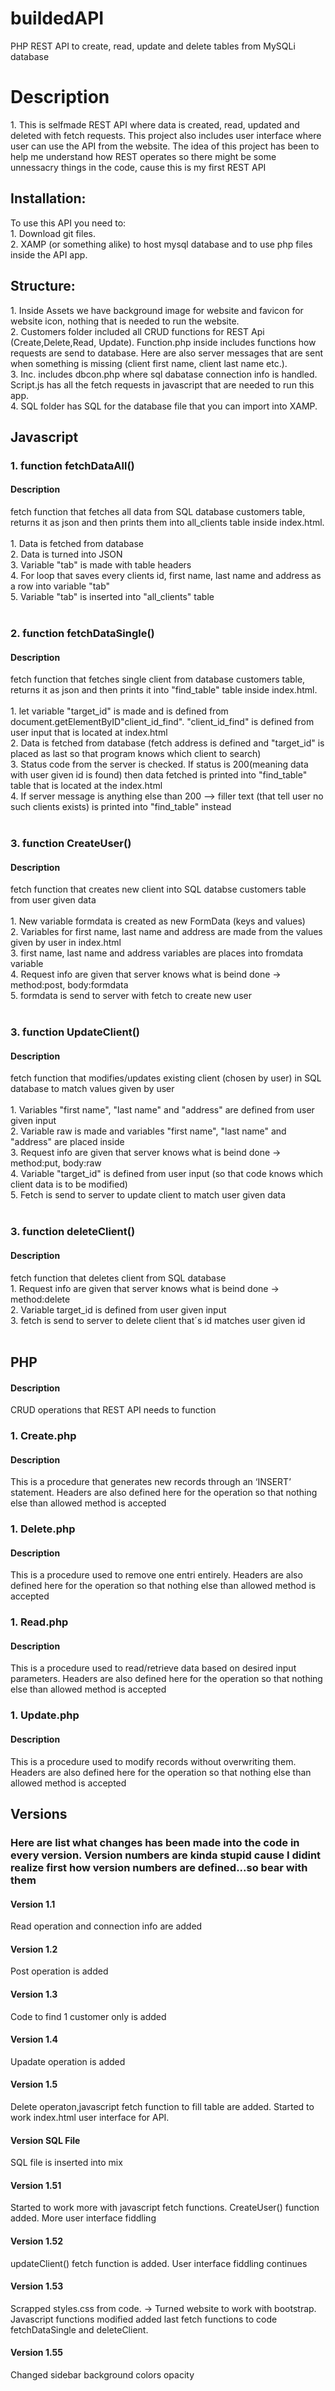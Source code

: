# buildedAPI
PHP REST API to create, read, update and delete tables from MySQLi database

<h1>Description</h1>
<div>1. This is selfmade REST API where data is created, read, updated and deleted with fetch requests. This project also includes user interface where user
   can use the API from the website. The idea of this project has been to help me understand how REST operates so there might be some unnessacry things in the code, cause this is my first REST API</div>

<h2>Installation:</h2>
<div>To use this API you need to:</div>
<div>1. Download git files.</div>
<div>2. XAMP (or something alike) to host mysql database and to use php files inside the API app.</div>

<h2>Structure:</h2>
<div>1. Inside Assets we have background image for website and favicon for website icon, nothing that is needed to run the website.</div>
<div>2. Customers folder included all CRUD functions for REST Api (Create,Delete,Read, Update). Function.php inside includes
   functions how requests are send to database. Here are also server messages that are sent when something is missing
   (client first name, client last name etc.). </div>
<div>3. Inc. includes dbcon.php where sql dabatase connection info is handled.</div>
   Script.js has all the fetch requests in javascript that are needed to run this app.</div>
<div>4. SQL folder has SQL for the database file that you can import into XAMP.</div>


<h2>Javascript</h2>
<h3>1. function fetchDataAll() </h3>
<h4>Description</h4>
<div> fetch function that fetches all data from SQL database customers table, returns it as json and then prints them into all_clients 
table inside index.html.</div>
<br>
<div> 1. Data is fetched from database</div>
<div> 2. Data is turned into JSON</div>
<div> 3. Variable "tab" is made with table headers</div>
<div> 4. For loop that saves every clients id, first name, last name and address as a row into variable "tab"</div>
<div> 5. Variable "tab" is inserted into "all_clients" table<div><br>

<h3>2. function fetchDataSingle()</h3>
<h4>Description</h4>
<div> fetch function that fetches single client from database customers table, returns it as json and then prints it into "find_table" table inside index.html.</div>
<br>
<div> 1. let variable "target_id" is made and is defined from document.getElementByID"client_id_find". "client_id_find" is defined from user input that is located at index.html</div>
<div> 2. Data is fetched from database (fetch address is defined and "target_id" is placed as last so that program knows which client to search)</div>
<div> 3. Status code from the server is checked. If status is 200(meaning data with user given id is found) then data fetched is printed into "find_table" table that is located at the index.html </div>
<div> 4. If server message is anything else than 200 --> filler text (that tell user no such clients exists) is printed into "find_table" instead</div>
<br>
<h3>3. function CreateUser()</h3>
<h4>Description</h4>
<div> fetch function that creates new client into SQL databse customers table from user given data</div>
<br>
<div> 1. New variable formdata is created as new FormData (keys and values) </div>
<div> 2. Variables for first name, last name and address are made from the values given by user in index.html</div>
<div> 3. first name, last name and address variables are places into fromdata variable</div>
<div> 4. Request info are given that server knows what is beind done -> method:post, body:formdata </div>
<div> 5. formdata is send to server with fetch to create new user</div>
<br>
<h3>3. function UpdateClient()</h3>
<h4>Description</h4>
<div> fetch function that modifies/updates existing client (chosen by user) in SQL database to match values given by user</div>
<br>
<div> 1. Variables "first name", "last name" and "address" are defined from user given input</div>
<div> 2. Variable raw is made and variables "first name", "last name" and "address" are placed inside</div>
<div> 3. Request info are given that server knows what is beind done -> method:put, body:raw</div>
<div> 4. Variable "target_id" is defined from user input (so that code knows which client data is to be modified) </div>
<div> 5. Fetch is send to server to update client to match user given data</div>
<br>
<h3>3. function deleteClient()</h3>
<h4>Description</h4>
<div> fetch function that deletes client from SQL database</div>

<div> 1. Request info are given that server knows what is beind done -> method:delete</div>
<div> 2. Variable target_id is defined from user given input </div>
<div> 3. fetch is send to server to delete client that´s id matches user given id</div>
<div> </div>
<br>

<h2>PHP</h2>
<h4>Description</h4>
<div> CRUD operations that REST API needs to function</div> 

<h3>1. Create.php</h3>
<h4>Description</h4>
<div> This is a procedure that generates new records through an ‘INSERT’ statement. Headers are also defined here for the operation so that nothing else than allowed method is accepted</div>
<h3>1. Delete.php</h3>
<h4>Description</h4>
<div> This is a procedure used to remove one entri entirely. Headers are also defined here for the operation so that nothing else than allowed method is accepted</div>
<h3>1. Read.php</h3>
<h4>Description</h4>
<div> This is a procedure used to read/retrieve data based on desired input parameters. Headers are also defined here for the operation so that nothing else than allowed method is accepted</div>
<h3>1. Update.php</h3>
<h4>Description</h4>
<div> This is a procedure used to modify records without overwriting them. Headers are also defined here for the operation so that nothing else than allowed method is accepted</div>
<h2> Versions</h2>
<h3> Here are list what changes has been made into the code in every version. Version numbers are kinda stupid cause I didint realize first how version numbers are defined...so bear with them</h3>
<h4>Version 1.1</h4>
<div>Read operation and connection info are added</div>
<h4>Version 1.2</h4>
<div>Post operation is added</div>
<h4>Version 1.3</h4>
<div>Code to find 1 customer only is added</div>
<h4>Version 1.4</h4>
<div>Upadate operation is added</div>
<h4>Version 1.5</h4>
<div>Delete operaton,javascript fetch function to fill table are added. Started to work index.html user interface for API.</div>
<h4>Version SQL File</h4>
<div>SQL file is inserted into mix</div>
<h4>Version 1.51</h4>
<div>Started to work more with javascript fetch functions. CreateUser() function added. More user interface fiddling</div>
<h4>Version 1.52</h4>
<div>updateClient() fetch function is added. User interface fiddling continues</div>
<h4>Version 1.53</h4>
<div>Scrapped styles.css from code. -> Turned website to work with bootstrap. Javascript functions modified added last fetch functions to code fetchDataSingle and deleteClient. </div>
<h4>Version 1.55</h4>
<div>Changed sidebar background colors opacity</div>


